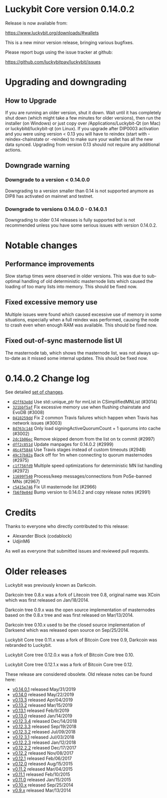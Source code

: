 Luckybit Core version 0.14.0.2
==========================

Release is now available from:

  <https://www.luckybit.org/downloads/#wallets>

This is a new minor version release, bringing various bugfixes.

Please report bugs using the issue tracker at github:

  <https://github.com/luckybitpay/luckybit/issues>


Upgrading and downgrading
=========================

How to Upgrade
--------------

If you are running an older version, shut it down. Wait until it has completely
shut down (which might take a few minutes for older versions), then run the
installer (on Windows) or just copy over /Applications/Luckybit-Qt (on Mac) or
luckybitd/luckybit-qt (on Linux). If you upgrade after DIP0003 activation and you were
using version < 0.13 you will have to reindex (start with -reindex-chainstate
or -reindex) to make sure your wallet has all the new data synced. Upgrading from
version 0.13 should not require any additional actions.

Downgrade warning
-----------------

### Downgrade to a version < 0.14.0.0

Downgrading to a version smaller than 0.14 is not supported anymore as DIP8 has
activated on mainnet and testnet.

### Downgrade to versions 0.14.0.0 - 0.14.0.1

Downgrading to older 0.14 releases is fully supported but is not
recommended unless you have some serious issues with version 0.14.0.2.

Notable changes
===============

Performance improvements
------------------------
Slow startup times were observed in older versions. This was due to sub-optimal handling of old
deterministic masternode lists which caused the loading of too many lists into memory. This should be
fixed now.

Fixed excessive memory use
--------------------------
Multiple issues were found which caused excessive use of memory in some situations, especially when
a full reindex was performed, causing the node to crash even when enough RAM was available. This should
be fixed now.

Fixed out-of-sync masternode list UI
------------------------------------
The masternode tab, which shows the masternode list, was not always up-to-date as it missed some internal
updates. This should be fixed now.

0.14.0.2 Change log
===================

See detailed [set of changes](https://github.com/luckybitpay/luckybit/compare/v0.14.0.1...luckybitpay:v0.14.0.2).

- [`d2ff63e8d`](https://github.com/luckybitpay/luckybit/commit/d2ff63e8d) Use std::unique_ptr for mnList in CSimplifiedMNList (#3014)
- [`321bbf5af`](https://github.com/luckybitpay/luckybit/commit/321bbf5af) Fix excessive memory use when flushing chainstate and EvoDB (#3008)
- [`0410259dd`](https://github.com/luckybitpay/luckybit/commit/0410259dd) Fix 2 common Travis failures which happen when Travis has network issues (#3003)
- [`8d763c144`](https://github.com/luckybitpay/luckybit/commit/8d763c144) Only load signingActiveQuorumCount + 1 quorums into cache (#3002)
- [`2dc1b06ec`](https://github.com/luckybitpay/luckybit/commit/2dc1b06ec) Remove skipped denom from the list on tx commit (#2997)
- [`dff2c851d`](https://github.com/luckybitpay/luckybit/commit/dff2c851d) Update manpages for 0.14.0.2 (#2999)
- [`46c4f5844`](https://github.com/luckybitpay/luckybit/commit/46c4f5844) Use Travis stages instead of custom timeouts (#2948)
- [`49c37b82a`](https://github.com/luckybitpay/luckybit/commit/49c37b82a) Back off for 1m when connecting to quorum masternodes (#2975)
- [`c1f756fd9`](https://github.com/luckybitpay/luckybit/commit/c1f756fd9) Multiple speed optimizations for deterministic MN list handling (#2972)
- [`11699f540`](https://github.com/luckybitpay/luckybit/commit/11699f540) Process/keep messages/connections from PoSe-banned MNs (#2967)
- [`c5415e746`](https://github.com/luckybitpay/luckybit/commit/c5415e746) Fix UI masternode list (#2966)
- [`fb6f0e04d`](https://github.com/luckybitpay/luckybit/commit/fb6f0e04d) Bump version to 0.14.0.2 and copy release notes (#2991)

Credits
=======

Thanks to everyone who directly contributed to this release:

- Alexander Block (codablock)
- UdjinM6

As well as everyone that submitted issues and reviewed pull requests.

Older releases
==============

Luckybit was previously known as Darkcoin.

Darkcoin tree 0.8.x was a fork of Litecoin tree 0.8, original name was XCoin
which was first released on Jan/18/2014.

Darkcoin tree 0.9.x was the open source implementation of masternodes based on
the 0.8.x tree and was first released on Mar/13/2014.

Darkcoin tree 0.10.x used to be the closed source implementation of Darksend
which was released open source on Sep/25/2014.

Luckybit Core tree 0.11.x was a fork of Bitcoin Core tree 0.9,
Darkcoin was rebranded to Luckybit.

Luckybit Core tree 0.12.0.x was a fork of Bitcoin Core tree 0.10.

Luckybit Core tree 0.12.1.x was a fork of Bitcoin Core tree 0.12.

These release are considered obsolete. Old release notes can be found here:

- [v0.14.0.1](https://github.com/luckybitpay/luckybit/blob/master/doc/release-notes/luckybit/release-notes-0.14.0.1.md) released May/31/2019
- [v0.14.0](https://github.com/luckybitpay/luckybit/blob/master/doc/release-notes/luckybit/release-notes-0.14.0.md) released May/22/2019
- [v0.13.3](https://github.com/luckybitpay/luckybit/blob/master/doc/release-notes/luckybit/release-notes-0.13.3.md) released Apr/04/2019
- [v0.13.2](https://github.com/luckybitpay/luckybit/blob/master/doc/release-notes/luckybit/release-notes-0.13.2.md) released Mar/15/2019
- [v0.13.1](https://github.com/luckybitpay/luckybit/blob/master/doc/release-notes/luckybit/release-notes-0.13.1.md) released Feb/9/2019
- [v0.13.0](https://github.com/luckybitpay/luckybit/blob/master/doc/release-notes/luckybit/release-notes-0.13.0.md) released Jan/14/2019
- [v0.12.3.4](https://github.com/luckybitpay/luckybit/blob/master/doc/release-notes/luckybit/release-notes-0.12.3.4.md) released Dec/14/2018
- [v0.12.3.3](https://github.com/luckybitpay/luckybit/blob/master/doc/release-notes/luckybit/release-notes-0.12.3.3.md) released Sep/19/2018
- [v0.12.3.2](https://github.com/luckybitpay/luckybit/blob/master/doc/release-notes/luckybit/release-notes-0.12.3.2.md) released Jul/09/2018
- [v0.12.3.1](https://github.com/luckybitpay/luckybit/blob/master/doc/release-notes/luckybit/release-notes-0.12.3.1.md) released Jul/03/2018
- [v0.12.2.3](https://github.com/luckybitpay/luckybit/blob/master/doc/release-notes/luckybit/release-notes-0.12.2.3.md) released Jan/12/2018
- [v0.12.2.2](https://github.com/luckybitpay/luckybit/blob/master/doc/release-notes/luckybit/release-notes-0.12.2.2.md) released Dec/17/2017
- [v0.12.2](https://github.com/luckybitpay/luckybit/blob/master/doc/release-notes/luckybit/release-notes-0.12.2.md) released Nov/08/2017
- [v0.12.1](https://github.com/luckybitpay/luckybit/blob/master/doc/release-notes/luckybit/release-notes-0.12.1.md) released Feb/06/2017
- [v0.12.0](https://github.com/luckybitpay/luckybit/blob/master/doc/release-notes/luckybit/release-notes-0.12.0.md) released Aug/15/2015
- [v0.11.2](https://github.com/luckybitpay/luckybit/blob/master/doc/release-notes/luckybit/release-notes-0.11.2.md) released Mar/04/2015
- [v0.11.1](https://github.com/luckybitpay/luckybit/blob/master/doc/release-notes/luckybit/release-notes-0.11.1.md) released Feb/10/2015
- [v0.11.0](https://github.com/luckybitpay/luckybit/blob/master/doc/release-notes/luckybit/release-notes-0.11.0.md) released Jan/15/2015
- [v0.10.x](https://github.com/luckybitpay/luckybit/blob/master/doc/release-notes/luckybit/release-notes-0.10.0.md) released Sep/25/2014
- [v0.9.x](https://github.com/luckybitpay/luckybit/blob/master/doc/release-notes/luckybit/release-notes-0.9.0.md) released Mar/13/2014

